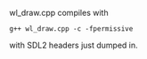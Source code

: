 wl_draw.cpp compiles with

```
g++ wl_draw.cpp -c -fpermissive
```

with SDL2 headers just dumped in.
